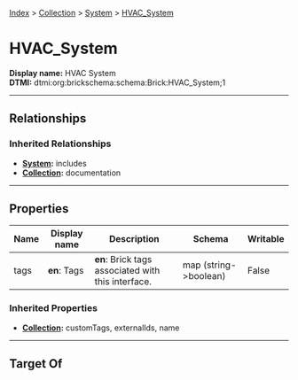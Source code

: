 [Index](../../index.md) > [Collection](../Collection.md) > [System](System.md) > [HVAC_System](#)
# HVAC_System

**Display name:** HVAC System<br />
**DTMI:** dtmi:org:brickschema:schema:Brick:HVAC_System;1

---

## Relationships

### Inherited Relationships
* **[System](System.md):** includes
* **[Collection](../Collection.md):** documentation

---

## Properties

|Name|Display name|Description|Schema|Writable|
|-|-|-|-|-|
|tags|**en**: Tags|**en**: Brick tags associated with this interface.|map (string->boolean)|False|
### Inherited Properties
* **[Collection](../Collection.md):** customTags, externalIds, name

---

## Target Of
